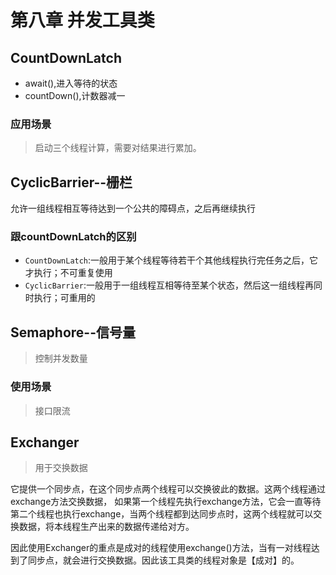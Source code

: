 # 第八章 并发工具类

## CountDownLatch

+ await(),进入等待的状态
+ countDown(),计数器减一
### 应用场景

> 启动三个线程计算，需要对结果进行累加。

## CyclicBarrier--栅栏

允许一组线程相互等待达到一个公共的障碍点，之后再继续执行

### 跟countDownLatch的区别

+ `CountDownLatch`:一般用于某个线程等待若干个其他线程执行完任务之后，它才执行；不可重复使用
+ `CyclicBarrier`:一般用于一组线程互相等待至某个状态，然后这一组线程再同时执行；可重用的

## Semaphore--信号量

> 控制并发数量

### 使用场景

> 接口限流

## Exchanger

> 用于交换数据

它提供一个同步点，在这个同步点两个线程可以交换彼此的数据。这两个线程通过exchange方法交换数据， 如果第一个线程先执行exchange方法，它会一直等待第二个线程也执行exchange，当两个线程都到达同步点时，这两个线程就可以交换数据，将本线程生产出来的数据传递给对方。

因此使用Exchanger的重点是成对的线程使用exchange()方法，当有一对线程达到了同步点，就会进行交换数据。因此该工具类的线程对象是【成对】的。

